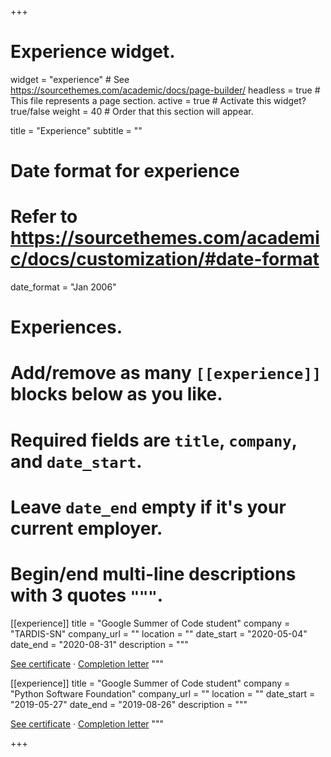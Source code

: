 +++
# Experience widget.
widget = "experience"  # See https://sourcethemes.com/academic/docs/page-builder/
headless = true  # This file represents a page section.
active = true  # Activate this widget? true/false
weight = 40  # Order that this section will appear.

title = "Experience"
subtitle = ""

# Date format for experience
#   Refer to https://sourcethemes.com/academic/docs/customization/#date-format
date_format = "Jan 2006"

# Experiences.
#   Add/remove as many `[[experience]]` blocks below as you like.
#   Required fields are `title`, `company`, and `date_start`.
#   Leave `date_end` empty if it's your current employer.
#   Begin/end multi-line descriptions with 3 quotes `"""`.
[[experience]]
  title = "Google Summer of Code student"
  company = "TARDIS-SN"
  company_url = ""
  location = ""
  date_start = "2020-05-04"
  date_end = "2020-08-31"
  description = """
  
  [See certificate](files/certificate-gsoc20.pdf)  &#183;
  [Completion letter](files/completion-letter-gsoc20.pdf)  """

[[experience]]
  title = "Google Summer of Code student"
  company = "Python Software Foundation"
  company_url = ""
  location = ""
  date_start = "2019-05-27"
  date_end = "2019-08-26"
  description = """
  
  [See certificate](files/certificate-gsoc19.pdf)  &#183;
  [Completion letter](files/completion-letter-gsoc19.pdf)
  """

+++
